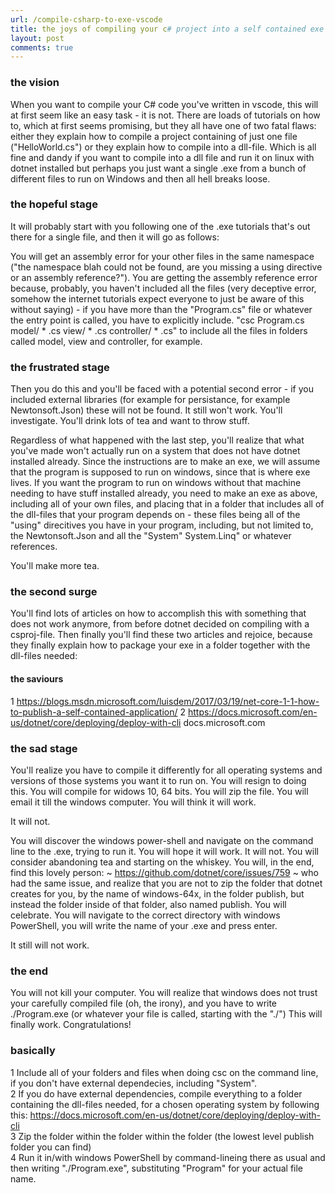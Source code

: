 ```yaml
---
url: /compile-csharp-to-exe-vscode
title: the joys of compiling your c# project into a self contained exe from vscode - a frustrated turorial
layout: post
comments: true
---
```


### the vision
When you want to compile your C# code you've written in vscode, this will at first seem like an easy task - it is not. There are loads of tutorials on how to, which at first seems promising, but they all have one of two fatal flaws: either they explain how to compile a project containing of just one file ("HelloWorld.cs") or they explain how to compile into a dll-file. Which is all fine and dandy if you want to compile into a dll file and run it on linux with dotnet installed but perhaps you just want a single .exe from a bunch of different files to run on Windows and then all hell breaks loose.  

### the hopeful stage
It will probably start with you following one of the .exe tutorials that's out there for a single file, and then it will go as follows:  

You will get an assembly error for your other files in the same namespace ("the namespace blah could not be found, are you missing a using directive or an assembly reference?"). You are getting the assembly reference error because, probably, you haven't included all the files (very deceptive error, somehow the internet tutorials expect everyone to just be aware of this without saying) - if you have more than the "Program.cs" file or whatever the entry point is called, you have to explicitly include. "csc Program.cs model/ * .cs view/ * .cs controller/ * .cs" to include all the files in folders called model, view and controller, for example.  
 
### the frustrated stage
Then you do this and you'll be faced with a potential second error - if you included external libraries (for example for persistance, for example Newtonsoft.Json) these will not be found. It still won't work. You'll investigate. You'll drink lots of tea and want to throw stuff.  
 
Regardless of what happened with the last step, you'll realize that what you've made won't actually run on a system that does not have dotnet installed already. Since the instructions are to make an exe, we will assume that the program is supposed to run on windows, since that is where exe lives. If you want the program to run on windows without that machine needing to have stuff installed already, you need to make an exe as above, including all of your own files, and placing that in a folder that includes all of the dll-files that your program depends on - these files being all of the "using" direcitives you have in your program, including, but not limited to, the Newtonsoft.Json and all the "System" System.Linq" or whatever references.  

You'll make more tea.

### the second surge
You'll find lots of articles on how to accomplish this with something that does not work anymore, from before dotnet decided on compiling with a csproj-file. Then finally you'll find these two articles and rejoice, because they finally explain how to package your exe in a folder together with the dll-files needed:

#### the saviours
1 https://blogs.msdn.microsoft.com/luisdem/2017/03/19/net-core-1-1-how-to-publish-a-self-contained-application/
2 https://docs.microsoft.com/en-us/dotnet/core/deploying/deploy-with-cli
docs.microsoft.com
 
### the sad stage 
You'll realize you have to compile it differently for all operating systems and versions of those systems you want it to run on. You will resign to doing this. You will compile for widows 10, 64 bits. You will zip the file. You will email it till the windows computer. You will think it will work.  
 
It will not.  

You will discover the windows power-shell and navigate on the command line to the .exe, trying to run it. You will hope it will work. It will not. You will consider abandoning tea and starting on the whiskey. You will, in the end, find this lovely person: ~ https://github.com/dotnet/core/issues/759 ~ who had the same issue, and realize that you are not to zip the folder that dotnet creates for you, by the name of windows-64x, in the folder publish, but instead the folder inside of that folder, also named publish. You will celebrate. You will navigate to the correct directory with windows PowerShell, you will write the name of your .exe and press enter.  
 
It still will not work.

### the end
You will not kill your computer. You will realize that windows does not trust your carefully compiled file (oh, the irony), and you have to write ./Program.exe (or whatever your file is called, starting with the "./") This will finally work. Congratulations!  

### basically
1 Include all of your folders and files when doing csc on the command line, if you don't have external dependecies, including "System".  
2 If you do have external dependencies, compile everything to a folder containing the dll-files needed, for a chosen operating system by following this: https://docs.microsoft.com/en-us/dotnet/core/deploying/deploy-with-cli  
3 Zip the folder within the folder within the folder (the lowest level publish folder you can find)  
4 Run it in/with windows PowerShell by command-lineing there as usual and then writing "./Program.exe", substituting "Program" for your actual file name.

